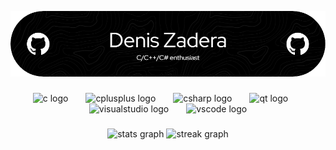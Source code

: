 ![Header](./github-header.png)

###

<div align="center">
  <img src="https://cdn.jsdelivr.net/gh/devicons/devicon/icons/c/c-plain.svg" height="67" alt="c logo"  />
  <img width="20" />
  <img src="https://cdn.jsdelivr.net/gh/devicons/devicon/icons/cplusplus/cplusplus-plain.svg" height="67" alt="cplusplus logo"  />
  <img width="20" />
  <img src="https://cdn.jsdelivr.net/gh/devicons/devicon/icons/csharp/csharp-plain.svg" height="67" alt="csharp logo"  />
  <img width="20" />
  <img src="https://cdn.jsdelivr.net/gh/devicons/devicon/icons/qt/qt-original.svg" height="67" alt="qt logo"  />
  <img width="20" />
  <img src="https://cdn.jsdelivr.net/gh/devicons/devicon/icons/visualstudio/visualstudio-plain.svg" height="67" alt="visualstudio logo"  />
  <img width="20" />
  <img src="https://cdn.jsdelivr.net/gh/devicons/devicon/icons/vscode/vscode-original.svg" height="67" alt="vscode logo"  />
</div>

###

<div align="center">
  <img src="https://github-readme-stats.vercel.app/api?username=BandanaCat&hide_title=false&hide_rank=false&show_icons=true&include_all_commits=true&count_private=true&disable_animations=false&theme=dark&locale=en&hide_border=false&order=1" height="130" alt="stats graph"  />
  <img src="https://streak-stats.demolab.com?user=BandanaCat&locale=en&mode=daily&theme=dark&hide_border=false&border_radius=5&date_format=M%20j%5B,%20Y%5D&order=3" height="130" alt="streak graph"  />
</div>

###
